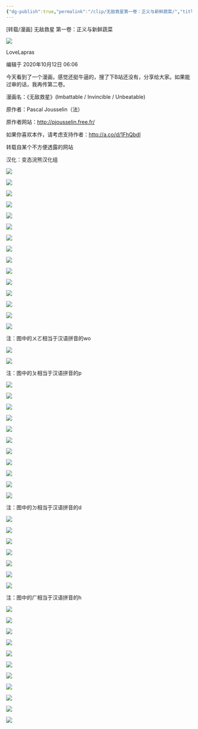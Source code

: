 ```yaml
---
{"dg-publish":true,"permalink":"/clip/无敌救星第一卷：正义与新鲜蔬菜/","title":"无敌救星 第一卷：正义与新鲜蔬菜","created":"2025-06-25T14:18:44.158+08:00"}
---
```


\[转载/漫画\] 无敌救星 第一卷：正义与新鲜蔬菜

![](https://i0.hdslb.com/bfs/face/37448bd663ed22dad20d23aba33a1675d4147d9a.jpg@96w_96h_1c_1s.webp)

LoveLapras

编辑于 2020年10月12日 06:06

今天看到了一个漫画，感觉还挺牛逼的，搜了下B站还没有，分享给大家。如果能过审的话，我再传第二卷。

漫画名：《无敌救星》(Imbattable / Invincible / Unbeatable)

原作者：Pascal Jousselin（法）

原作者网站：http://pjousselin.free.fr/

如果你喜欢本作，请考虑支持作者：http://a.co/d/1FhQbdI

转载自某个不方便透露的网站

汉化：变态浣熊汉化组

![](https://i0.hdslb.com/bfs/article/095fa7cef476b8c659e22a8b0b426e22c4604ea6.jpg@1192w.avif)

![](https://i0.hdslb.com/bfs/article/010ff1895ca1a2ac37621bb9d6a133f1400e7e44.jpg@1192w.avif)

![](https://i0.hdslb.com/bfs/article/656b0d14a211ff56d88340abc272d8933fd32c11.jpg@1192w.avif)

![](https://i0.hdslb.com/bfs/article/ee374ecbf4e777464ac7b5ff7b580265333f6fbb.jpg@1192w.avif)

![](https://i0.hdslb.com/bfs/article/d06c300e4b7b766aaa0df8d6bca25c8b0e01650b.jpg@1192w.avif)

![](https://i0.hdslb.com/bfs/article/b9416accc82d05c0183fe6820034e0f271bf034a.jpg@1192w.avif)

![](https://i0.hdslb.com/bfs/article/fba9a5e2c99d25f344f279fa363292bfc04810ea.jpg@1192w.avif)

![](https://i0.hdslb.com/bfs/article/4403c3b0d5907a8aff747e66587313231827b547.jpg@1192w.avif)

![](https://i0.hdslb.com/bfs/article/3c2f564b3112d166564d891e83853bd3bc24f4da.jpg@1192w.avif)

![](https://i0.hdslb.com/bfs/article/216ef7a84faa0c4ace1174002f0377a900d6e32e.jpg@1192w.avif)

![](https://i0.hdslb.com/bfs/article/0148a39502bd5e76cb197a93a7a355ffa5e029f7.jpg@1192w.avif)

![](https://i0.hdslb.com/bfs/article/49977c74313ab250b3b3ebce486ecb5489097dde.jpg@1192w.avif)

![](https://i0.hdslb.com/bfs/article/f2edae3fd8a40e31f3ecabb24de165a14356c665.jpg@1192w.avif)

![](https://i0.hdslb.com/bfs/article/451db6a7a961317163f0149f554932398904021a.jpg@1192w.avif)

![](https://i0.hdslb.com/bfs/article/60d64ccc05eda5b94f221f2b537b11141cd8a593.jpg@1192w.avif)

注：图中的ㄨㄛ相当于汉语拼音的wo

![](https://i0.hdslb.com/bfs/article/ae5a6507c9a904baca125e9f7d51c0c136a05126.jpg@1192w.avif)

![](https://i0.hdslb.com/bfs/article/34b101a2b523f8a4d3b5ff13f25c54fddc793567.jpg@1192w.avif)

注：图中的ㄆ相当于汉语拼音的p

![](https://i0.hdslb.com/bfs/article/408a39d2eb58a33a0172e5eb38887bd97f2554c8.jpg@1192w.avif)

![](https://i0.hdslb.com/bfs/article/e21999aeff1171a3b2ffc0346d41d4f69de6d0b5.jpg@1192w.avif)

![](https://i0.hdslb.com/bfs/article/a18ba746c2cbbbaf3a1c18ff94fc7f6ddb915c9c.jpg@1192w.avif)

![](https://i0.hdslb.com/bfs/article/e5b1589b29e426662963c7e0b8a26d1da10f8825.jpg@1192w.avif)

![](https://i0.hdslb.com/bfs/article/76efee2609f8c291f95cdf3d5995a0a9dcaba9d7.jpg@1192w.avif)

![](https://i0.hdslb.com/bfs/article/86aae4c8effc70c1ec21b2cc153419c9faaf5e0f.jpg@1192w.avif)

![](https://i0.hdslb.com/bfs/article/b5eda519cfdc9deabd3f4c736fef6b77302c47d7.jpg@1192w.avif)

![](https://i0.hdslb.com/bfs/article/b022cfe9c451295e8ae2c14654d0c17e276aa3f3.jpg@1192w.avif)

![](https://i0.hdslb.com/bfs/article/6ccd027cf2fc19e40b0afdfa77a1397f1b6cf56e.jpg@1192w.avif)

![](https://i0.hdslb.com/bfs/article/b1f7238a6e90daae448c380c4170db56ce6c1566.jpg@1192w.avif)

![](https://i0.hdslb.com/bfs/article/ccd8bb2ec4b53a3b0181e33dd7f8bda72a518be1.jpg@1192w.avif)

注：图中的ㄉ相当于汉语拼音的d

![](https://i0.hdslb.com/bfs/article/e3da7acd7814edac3c9e09753274e181ebf4f739.jpg@1192w.avif)

![](https://i0.hdslb.com/bfs/article/4206482be9dfb88d45c1e69f0a4ceb5e9203a779.jpg@1192w.avif)

![](https://i0.hdslb.com/bfs/article/8417b52a00317cf002f1f47d1f2fe650bb36daa8.jpg@1192w.avif)

![](https://i0.hdslb.com/bfs/article/12095f4d4e031b2ea4011d9b4c48697a16432cd5.jpg@1192w.avif)

![](https://i0.hdslb.com/bfs/article/d621843f21ce2aebf733a6206b932b8cb0cfc50c.jpg@1192w.avif)

![](https://i0.hdslb.com/bfs/article/cfff8cf63cc0d02df525c86ac653b2b296d43dd3.jpg@1192w.avif)

![](https://i0.hdslb.com/bfs/article/f40f3444d938dbcd016a990d3c907357d1b052b7.jpg@1192w.avif)

注：图中的ㄏ相当于汉语拼音的h

![](https://i0.hdslb.com/bfs/article/ae4ee1bf906a4c8454adab6e1e8253b56c12ec5c.jpg@1192w.avif)

![](https://i0.hdslb.com/bfs/article/e42fc422ae0815807f42bfbbab0544d88e08d989.jpg@1192w.avif)

![](https://i0.hdslb.com/bfs/article/350df43f924190ddab369634611a03a2289a2784.jpg@1192w.avif)

![](https://i0.hdslb.com/bfs/article/825eb95ebbed18ed72baa0e2828e235b02d08ff6.jpg@1192w.avif)

![](https://i0.hdslb.com/bfs/article/5036991825655e9f3a82de77f85983c7bb860e50.jpg@1192w.avif)

![](https://i0.hdslb.com/bfs/article/9f75b23be0339e3915893a97ac3ef28497aba1c0.jpg@1192w.avif)

![](https://i0.hdslb.com/bfs/article/2c3e2c95a084541d796e3a3289833a1e99415f9e.jpg@1192w.avif)

![](https://i0.hdslb.com/bfs/article/779361507e6341fabc09c058048d61a92ef97778.jpg@1192w.avif)

![](https://i0.hdslb.com/bfs/article/c8b5ce130838aa3d42cbcc77d167966d1ac6e918.jpg@1192w.avif)

![](https://i0.hdslb.com/bfs/article/a01a35cd35eaf743fbcc8fe2cbc7573561825cc6.jpg@1192w.avif)

![](https://i0.hdslb.com/bfs/article/08b2f643881f1f4f36609786536f014fade3d09c.jpg@1192w.avif)